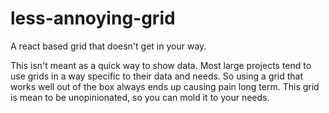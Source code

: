 # less-annoying-grid
A react based grid that doesn't get in your way.

This isn't meant as a quick way to show data. 
Most large projects tend to use grids in a way specific to their data and needs.
So using a grid that works well out of the box always ends up causing pain long term.
This grid is mean to be unopinionated, so you can mold it to your needs.
